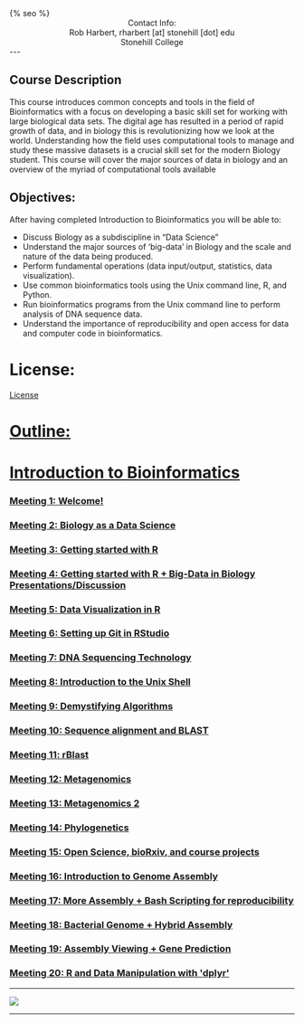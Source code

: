<html>
  <head>
    {% seo %}
  </head>
</html>

<center>
Contact Info:<br>
Rob Harbert, 
rharbert [at] stonehill [dot] edu <br>
Stonehill College <br>
</center>
---

## Course Description

This course introduces common concepts and tools in the field of Bioinformatics with a focus on developing a basic skill set for working with large biological data sets. The digital age has resulted in a period of rapid growth of data, and in biology this is revolutionizing how we look at the world. Understanding how the field uses computational tools to manage and study these massive datasets is a crucial skill set for the modern Biology student. This course will cover the major sources of data in biology and an overview of the myriad of computational tools available

## Objectives:
After having completed Introduction to Bioinformatics you will be able to:
+ Discuss Biology as a subdiscipline in “Data Science”
+ Understand the major sources of ‘big-data’ in Biology and the scale and nature of the data being produced.
+ Perform fundamental operations (data input/output, statistics, data visualization).
+ Use common bioinformatics tools using the Unix command line, R, and Python.
+ Run bioinformatics programs from the Unix command line to perform analysis of DNA sequence data.
+ Understand the importance of reproducibility and open access for data and computer code in bioinformatics.

# License: 

<a href = "https://github.com/rsh249/bioinformatics/blob/master/LICENSE.md"> License


# Outline:

# Introduction to Bioinformatics

### <a href='./welcome.html'> Meeting 1: Welcome!

### <a href='./bio_data_sci.html'> Meeting 2: Biology as a Data Science

### <a href='./R_lab.html'> Meeting 3: Getting started with R

### <a href='./R_Lab2.html'> Meeting 4: Getting started with R + Big-Data in Biology Presentations/Discussion

### <a href='./R_datavis.html'> Meeting 5: Data Visualization in R

### Meeting 6: Setting up Git in RStudio

### <a href='./dna_seq.html'> Meeting 7: DNA Sequencing Technology

### <a href='./unix_shell.html'> Meeting 8: Introduction to the Unix Shell

### <a href='./algorithms.html'> Meeting 9: Demystifying Algorithms

### <a href='./blast.html'> Meeting 10: Sequence alignment and BLAST

### <a href='./rBlast.html'> Meeting 11: rBlast

### <a href='./metagenomics.html'> Meeting 12: Metagenomics

### <a href='./metagenomics2.html'> Meeting 13: Metagenomics 2

### <a href='./mphylo.html'> Meeting 14: Phylogenetics

### <a href='./opensci.html'> Meeting 15: Open Science, bioRxiv, and course projects

<!---- ### <a href='./software.html'> Meeting 16: Managing Bioinformatics software with R and Anaconda ---->

### <a href='./assembly.html'> Meeting 16: Introduction to Genome Assembly

### <a href='./assembly2.html'> Meeting 17: More Assembly + Bash Scripting for reproducibility

### <a href='./assembly3.html'> Meeting 18: Bacterial Genome + Hybrid Assembly

### <a href='./assembly4.html'> Meeting 19: Assembly Viewing + Gene Prediction

### <a href='./dplyr.html'> Meeting 20: R and Data Manipulation with 'dplyr'

<!---- ### <a href='./spatial.html'> Meeting 22: R for geospatial analysis (or R as GIS)

### <a href='./primary_biodiv.html'> Meeting 23: GBIF and geographic point-locality data

### <a href='./hpc_access.html'> Lab 7A: HPC Access

### <a href='./spatial_bias.html'> Lab 7B: Spatial Sampling Bias

### <a href='./ENMeval.html'> Meeting 19: ENMeval for SDM training

### <a href='./ENM2HPC.html'> Meeting 20: SDM on HPC

### <a href='./HPC_troubleshoot_lab.html'> Lab 8: Scaling up ENM on HPC

### <a href='./ENM_future_vis.html'> Meeting 21: Visualize ENM output

### "Big-Data" in Biology Presentations/Discussion

### <a href='./R_basics.html'> Introduction to R (part 1/n)

### <a href='./parallel.html'> Intro to Computing 

### <a href='./ggplot.html'> Graphics in R

### <a href='./dna_seq.html'> DNA Sequencing Tech

### <a href='./unix_shell.html'> Unix command line tools

# Working with DNA sequence data

### <a href='./blast.html'> Alignment and BLAST 

### <a href='./blast2.html'> BLAST Continued

# Inferring Evolution

### <a href='./msa.html'> Multiple Sequence Alignment

### <a href='./bash_script.html'> Introduction to bash scripting

### <a href='https://github.com/rsh249/bioinformatics/raw/master/files/BIO200A_MIDTERM_EXAM.docx'> Midterm Exam

### <a href='./phylogenetics.html'> Phylogenetic tree building

### <a href='./phylogenetics2.html'> Phylogenetics II

### <a href='./phylo3.html'> Phylogenetics III: Bootstraps

# Open Science + Course Projects

### <a href='./opensci.html'> Open Science, bioRxiv, and course projects **Not covered during lecture**

### <a href='./git.html'> Working with Git

# Genomes

### Getting Set Up: <a href = './conda.html'> Package Management with Conda

### <a href = './shortread.html'> Read mapping, finding variants, and viewing genome alignments.

### Wrap-up <a href = './genome_wrapup.html'> Generating a consensus genome from mapped reads.


# Ecological Modeling

### <a href = './spatial.html'> Geospatial data in R

### <a href = './primary_biodiv.html'> Primary Biodiversity Data (GBIF) and mapping

### <a href = './ENMeval.html'> Maxent and ENMevaluate


# Catching up with Python

### <a href = './python1.html'> Python Workshop Part 1

### <a href = './python2.html'> Python Workshop Part 2 


# Projects

### Peer consulting day

### Presentation Days

--->




---

<image src='images/worldmap2.png'></image>

---





